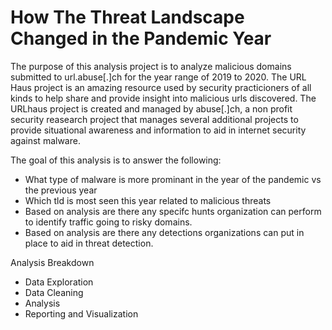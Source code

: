 # How The Threat Landscape Changed in the Pandemic Year

The purpose of this analysis project is to analyze malicious domains submitted to url.abuse[.]ch for the year range of 2019 to 2020. The URL Haus project is an amazing resource used by security practicioners of all kinds to help share and provide insight into malicious urls discovered. The URLhaus project is created and managed by abuse[.]ch, a non profit security reasearch project that manages several additional projects to provide situational awareness and information to aid in internet security against malware.

The goal of this analysis is to answer the following:

- What type of malware is more prominant in the year of the pandemic vs the previous year
- Which tld is most seen this year related to malicious threats
- Based on analysis are there any specifc hunts organization can perform to identify traffic going to risky domains.
- Based on analysis are there any detections organizations can put in place to aid in threat detection.


Analysis Breakdown
- Data Exploration
- Data Cleaning
- Analysis
- Reporting and Visualization
